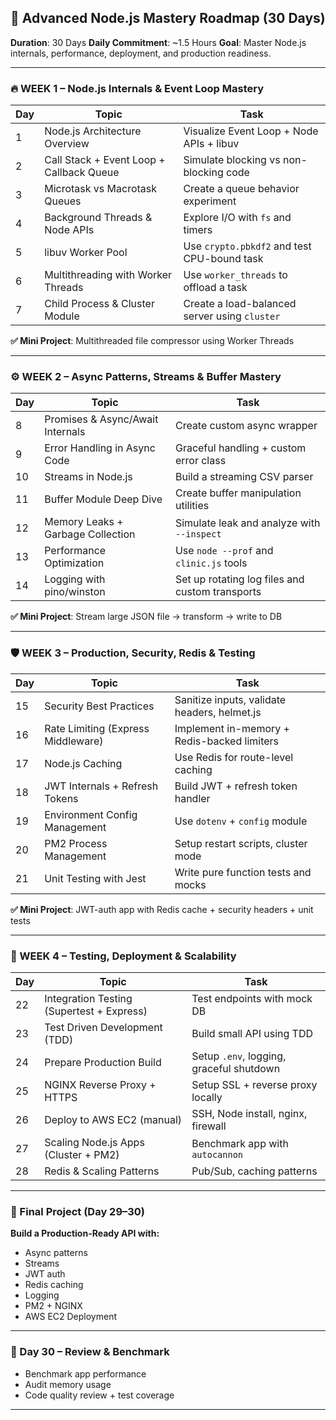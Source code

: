 ## 🧠 Advanced Node.js Mastery Roadmap (30 Days)

**Duration**: 30 Days
**Daily Commitment**: \~1.5 Hours
**Goal**: Master Node.js internals, performance, deployment, and production readiness.

---

### 🔥 WEEK 1 – Node.js Internals & Event Loop Mastery

| Day | Topic                                    | Task                                          |
| --- | ---------------------------------------- | --------------------------------------------- |
| 1   | Node.js Architecture Overview            | Visualize Event Loop + Node APIs + libuv      |
| 2   | Call Stack + Event Loop + Callback Queue | Simulate blocking vs non-blocking code        |
| 3   | Microtask vs Macrotask Queues            | Create a queue behavior experiment            |
| 4   | Background Threads & Node APIs           | Explore I/O with `fs` and timers              |
| 5   | libuv Worker Pool                        | Use `crypto.pbkdf2` and test CPU-bound task   |
| 6   | Multithreading with Worker Threads       | Use `worker_threads` to offload a task        |
| 7   | Child Process & Cluster Module           | Create a load-balanced server using `cluster` |

**✅ Mini Project**: Multithreaded file compressor using Worker Threads

---

### ⚙️ WEEK 2 – Async Patterns, Streams & Buffer Mastery

| Day | Topic                             | Task                                            |
| --- | --------------------------------- | ----------------------------------------------- |
| 8   | Promises & Async/Await Internals  | Create custom async wrapper                     |
| 9   | Error Handling in Async Code      | Graceful handling + custom error class          |
| 10  | Streams in Node.js                | Build a streaming CSV parser                    |
| 11  | Buffer Module Deep Dive           | Create buffer manipulation utilities            |
| 12  | Memory Leaks + Garbage Collection | Simulate leak and analyze with `--inspect`      |
| 13  | Performance Optimization          | Use `node --prof` and `clinic.js` tools         |
| 14  | Logging with pino/winston         | Set up rotating log files and custom transports |

**✅ Mini Project**: Stream large JSON file → transform → write to DB

---

### 🛡 WEEK 3 – Production, Security, Redis & Testing

| Day | Topic                              | Task                                         |
| --- | ---------------------------------- | -------------------------------------------- |
| 15  | Security Best Practices            | Sanitize inputs, validate headers, helmet.js |
| 16  | Rate Limiting (Express Middleware) | Implement in-memory + Redis-backed limiters  |
| 17  | Node.js Caching                    | Use Redis for route-level caching            |
| 18  | JWT Internals + Refresh Tokens     | Build JWT + refresh token handler            |
| 19  | Environment Config Management      | Use `dotenv` + `config` module               |
| 20  | PM2 Process Management             | Setup restart scripts, cluster mode          |
| 21  | Unit Testing with Jest             | Write pure function tests and mocks          |

**✅ Mini Project**: JWT-auth app with Redis cache + security headers + unit tests

---

### 🚀 WEEK 4 – Testing, Deployment & Scalability

| Day | Topic                                     | Task                                     |
| --- | ----------------------------------------- | ---------------------------------------- |
| 22  | Integration Testing (Supertest + Express) | Test endpoints with mock DB              |
| 23  | Test Driven Development (TDD)             | Build small API using TDD                |
| 24  | Prepare Production Build                  | Setup `.env`, logging, graceful shutdown |
| 25  | NGINX Reverse Proxy + HTTPS               | Setup SSL + reverse proxy locally        |
| 26  | Deploy to AWS EC2 (manual)                | SSH, Node install, nginx, firewall       |
| 27  | Scaling Node.js Apps (Cluster + PM2)      | Benchmark app with `autocannon`          |
| 28  | Redis & Scaling Patterns                  | Pub/Sub, caching patterns                |

---

### 🧪 Final Project (Day 29–30)

**Build a Production-Ready API with:**

* Async patterns
* Streams
* JWT auth
* Redis caching
* Logging
* PM2 + NGINX
* AWS EC2 Deployment

---

### 📌 Day 30 – Review & Benchmark

* Benchmark app performance
* Audit memory usage
* Code quality review + test coverage

---
